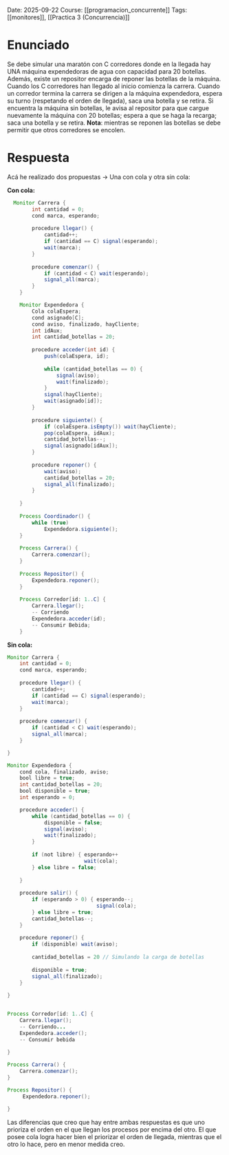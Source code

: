 Date: 2025-09-22
Course: [[programacion_concurrente]]
Tags: [[monitores]], [[Practica 3 (Concurrencia)]]

# Enunciado
Se debe simular una maratón con C corredores donde en la llegada hay UNA máquina expendedoras de agua con capacidad para 20 botellas. Además, existe un repositor encarga de reponer las botellas de la máquina. Cuando los C corredores han llegado al inicio comienza la carrera. Cuando un corredor termina la carrera se dirigen a la máquina expendedora, espera  su turno (respetando el orden de llegada), saca una botella y se retira. Si encuentra la máquina sin botellas, le avisa al repositor para que cargue nuevamente la máquina con 20 botellas; espera a que se haga la recarga; saca una botella y se retira. **Nota**: mientras se reponen las botellas se debe permitir que otros corredores se encolen.

# Respuesta
Acá he realizado dos propuestas -> Una con cola y otra sin cola:

**Con cola:**

```java
  Monitor Carrera {
        int cantidad = 0;
        cond marca, esperando;
        
        procedure llegar() {
            cantidad++;
            if (cantidad == C) signal(esperando);
            wait(marca);
        }
        
        procedure comenzar() {
            if (cantidad < C) wait(esperando);
            signal_all(marca);
        }
    }

    Monitor Expendedora {
        Cola colaEspera;
        cond asignado[C];
        cond aviso, finalizado, hayCliente;
        int idAux;
        int cantidad_botellas = 20;
        
        procedure acceder(int id) {
            push(colaEspera, id);
            
            while (cantidad_botellas == 0) {
                signal(aviso);
                wait(finalizado);
            }
            signal(hayCliente);
            wait(asignado[id]);
        }
        
        procedure siguiente() {
            if (colaEspera.isEmpty()) wait(hayCliente);
            pop(colaEspera, idAux);
            cantidad_botellas--;
            signal(asignado[idAux]);
        }
        
        procedure reponer() {
            wait(aviso);
            cantidad_botellas = 20;
            signal_all(finalizado);
        }
        
    }
    
    Process Coordinador() {
        while (true) 
            Expendedora.siguiente();
    }
    
    Process Carrera() {
        Carrera.comenzar();
    }
    
    Process Repositor() {
        Expendedora.reponer();
    }
    
    Process Corredor[id: 1..C] {
        Carrera.llegar();
        -- Corriendo
        Expendedora.acceder(id);
        -- Consumir Bebida;
    }


```

**Sin cola:**

```java
Monitor Carrera {
    int cantidad = 0;
    cond marca, esperando;
    
    procedure llegar() {
        cantidad++;
        if (cantidad == C) signal(esperando);
        wait(marca);
    }
    
    procedure comenzar() {
        if (cantidad < C) wait(esperando);
        signal_all(marca);
    }

}

Monitor Expendedora {
    cond cola, finalizado, aviso;
    bool libre = true;
    int cantidad_botellas = 20;
    bool disponible = true;
    int esperando = 0;

    procedure acceder() {
        while (cantidad_botellas == 0) {
            disponible = false;
            signal(aviso);
            wait(finalizado);
        }
        
        if (not libre) { esperando++
                         wait(cola);
        } else libre = false;
        
    }
    
    procedure salir() {
        if (esperando > 0) { esperando--;
                             signal(cola);
        } else libre = true;
        cantidad_botellas--;
    }
    
    procedure reponer() {
        if (disponible) wait(aviso);
        
        cantidad_botellas = 20 // Simulando la carga de botellas
        
        disponible = true;
        signal_all(finalizado);
    }
    
}


Process Corredor[id: 1..C] {
    Carrera.llegar();
    -- Corriendo...
    Expendedora.acceder();
    -- Consumir bebida
    
}

Process Carrera() {
    Carrera.comenzar();
}

Process Repositor() {
     Expendedora.reponer();

}
```

Las diferencias que creo que hay entre ambas respuestas es que uno prioriza el orden en el que llegan los procesos por encima del otro. El que posee cola logra hacer bien el priorizar el orden de llegada, mientras que el otro lo hace, pero en menor medida creo.
